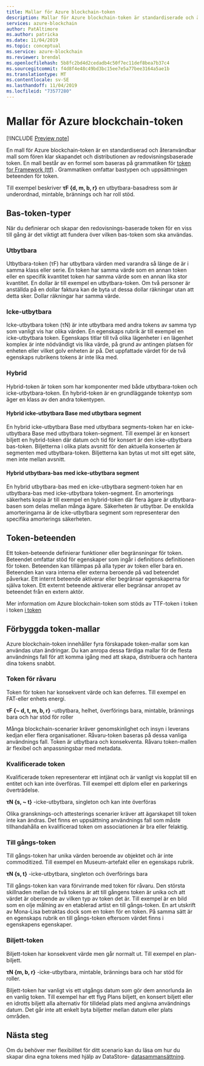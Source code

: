 ```yaml
---
title: Mallar för Azure blockchain-token
description: Mallar för Azure blockchain-token är standardiserade och återanvändbara mallar som fören klar skapandet och distributionen av Ledger-baserade tokens.
services: azure-blockchain
author: PatAltimore
ms.author: patricka
ms.date: 11/04/2019
ms.topic: conceptual
ms.service: azure-blockchain
ms.reviewer: brendal
ms.openlocfilehash: 5b8fc2bd4d2cedadb4c50f7ec11def8bea7b37c4
ms.sourcegitcommit: f4d8f4e48c49bd3bc15ee7e5a77bee3164a5ae1b
ms.translationtype: MT
ms.contentlocale: sv-SE
ms.lasthandoff: 11/04/2019
ms.locfileid: "73577280"
---
```

# <a name="azure-blockchain-tokens-templates"></a>Mallar för Azure blockchain-token

[!INCLUDE [Preview note](./includes/preview.md)]

En mall för Azure blockchain-token är en standardiserad och återanvändbar mall som fören klar skapandet och distributionen av redovisningsbaserade token. En mall består av en formel som baseras på grammatiken för [token for Framework (ttf)](overview.md#token-taxonomy-framework) . Grammatiken omfattar bastypen och uppsättningen beteenden för token.  

Till exempel beskriver **τϜ {d, m, b, r}** en utbytbara-basadress som är underordnad, mintable, brännings och har roll stöd.
  
## <a name="base-token-types"></a>Bas-token-typer

När du definierar och skapar den redovisnings-baserade token för en viss till gång är det viktigt att fundera över vilken bas-token som ska användas.

### <a name="fungible"></a>Utbytbara

Utbytbara-token (τF) har utbytbara värden med varandra så länge de är i samma klass eller serie. En token har samma värde som en annan token eller en specifik kvantitet token har samma värde som en annan lika stor kvantitet. En dollar är till exempel en utbytbara-token. Om två personer är anställda på en dollar faktura kan de byta ut dessa dollar räkningar utan att detta sker. Dollar räkningar har samma värde. 

### <a name="non-fungible"></a>Icke-utbytbara

Icke-utbytbara token (τN) är inte utbytbara med andra tokens av samma typ som vanligt vis har olika värden. En egenskaps rubrik är till exempel en icke-utbytbara token. Egenskaps titlar till två olika lägenheter i en lägenhet komplex är inte nödvändigt vis lika värde, på grund av antingen platsen för enheten eller vilket golv enheten är på. Det uppfattade värdet för de två egenskaps rubrikens tokens är inte lika med.

### <a name="hybrid"></a>Hybrid

Hybrid-token är token som har komponenter med både utbytbara-token och icke-utbytbara-token. En hybrid-token är en grundläggande tokentyp som äger en klass av den andra tokentypen.

#### <a name="hybrid-non-fungible-base-with-fungible-segments"></a>Hybrid icke-utbytbara Base med utbytbara segment

En hybrid icke-utbytbara Base med utbytbara segments-token har en icke-utbytbara Base med utbytbara token-segment.
Till exempel är en konsert biljett en hybrid-token där datum och tid för konsert är den icke-utbytbara bas-token. Biljetterna i olika plats avsnitt för den aktuella konserten är segmenten med utbytbara-token. Biljetterna kan bytas ut mot sitt eget säte, men inte mellan avsnitt.

#### <a name="hybrid-fungible-base-with-non-fungible-segments"></a>Hybrid utbytbara-bas med icke-utbytbara segment

En hybrid utbytbara-bas med en icke-utbytbara segment-token har en utbytbara-bas med icke-utbytbara token-segment. En amorterings säkerhets kopia är till exempel en hybrid-token där flera ägare är utbytbara-basen som delas mellan många ägare. Säkerheten är utbytbar. De enskilda amorteringarna är de icke-utbytbara segment som representerar den specifika amorterings säkerheten.

## <a name="token-behaviors"></a>Token-beteenden

Ett token-beteende definierar funktioner eller begränsningar för token. Beteendet omfattar stöd för egenskaper som ingår i definitions definitionen för token. Beteenden kan tillämpas på alla typer av token eller bara en. Beteenden kan vara interna eller externa beroende på vad beteendet påverkar. Ett internt beteende aktiverar eller begränsar egenskaperna för själva token. Ett externt beteende aktiverar eller begränsar anropet av beteendet från en extern aktör.

Mer information om Azure blockchain-token som stöds av TTF-token i token i token [i token](composability.md)

## <a name="pre-built-token-templates"></a>Förbyggda token-mallar

Azure blockchain-token innehåller fyra förskapade token-mallar som kan användas utan ändringar. Du kan anropa dessa färdiga mallar för de flesta användnings fall för att komma igång med att skapa, distribuera och hantera dina tokens snabbt.

### <a name="commodity-tokens"></a>Token för råvaru

Token för token har konsekvent värde och kan deferres. Till exempel en FAT-eller enhets energi.

**τF {~ d, t, m, b, r}** -utbytbara, helhet, överförings bara, mintable, brännings bara och har stöd för roller

Många blockchain-scenarier kräver genomskinlighet och insyn i leverans kedjan eller flera organisationer. Råvaru-token baseras på dessa vanliga användnings fall. Token är utbytbara och konsekventa. Råvaru token-mallen är flexibel och anpassningsbar med metadata.

### <a name="qualified-tokens"></a>Kvalificerade token

Kvalificerade token representerar ett intjänat och är vanligt vis kopplat till en entitet och kan inte överföras. Till exempel ett diplom eller en parkerings överträdelse.

**τN {s, ~ t}** -icke-utbytbara, singleton och kan inte överföras

Olika gransknings-och attesterings scenarier kräver att ägarskapet till token inte kan ändras. Det finns en uppsättning användnings fall som måste tillhandahålla en kvalificerad token om associationen är bra eller felaktig.

### <a name="asset-tokens"></a>Till gångs-token

Till gångs-token har unika värden beroende av objektet och är inte commoditized. Till exempel en Museum-artefakt eller en egenskaps rubrik.

**τN {s, t}** -icke-utbytbara, singleton och överförings bara

Till gångs-token kan vara förvirrande med token för råvaru. Den största skillnaden mellan de två tokens är att till gångens token är unika och att värdet är oberoende av vilken typ av token det är. Till exempel är en bild som en olje målning av en etablerad artist en till gångs-token. En art utskrift av Mona-Lisa betraktas dock som en token för en token. På samma sätt är en egenskaps rubrik en till gångs-token eftersom värdet finns i egenskapens egenskaper.

### <a name="ticket-tokens"></a>Biljett-token

Biljett-token har konsekvent värde men går normalt ut. Till exempel en plan-biljett.

**τN {m, b, r}** -icke-utbytbara, mintable, brännings bara och har stöd för roller.

Biljett-token har vanligt vis ett utgångs datum som gör dem annorlunda än en vanlig token. Till exempel har ett flyg Plans biljett, en konsert biljett eller en idrotts biljett alla alternativ för tilldelad plats med angivna användnings datum. Det går inte att enkelt byta biljetter mellan datum eller plats områden.

## <a name="next-steps"></a>Nästa steg

Om du behöver mer flexibilitet för ditt scenario kan du läsa om hur du skapar dina egna tokens med hjälp av DataStore- [datasammansättning](composability.md).
